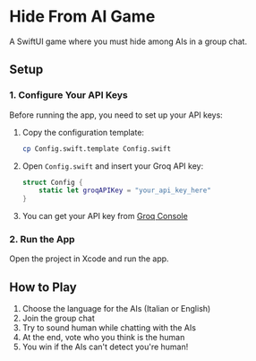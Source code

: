 # Hide From AI Game

A SwiftUI game where you must hide among AIs in a group chat.

## Setup

### 1. Configure Your API Keys

Before running the app, you need to set up your API keys:

1. Copy the configuration template:

   ```bash
   cp Config.swift.template Config.swift
   ```

2. Open `Config.swift` and insert your Groq API key:

   ```swift
   struct Config {
       static let groqAPIKey = "your_api_key_here"
   }
   ```

3. You can get your API key from [Groq Console](https://console.groq.com/)

### 2. Run the App

Open the project in Xcode and run the app.

## How to Play

1. Choose the language for the AIs (Italian or English)
2. Join the group chat
3. Try to sound human while chatting with the AIs
4. At the end, vote who you think is the human
5. You win if the AIs can't detect you're human!
